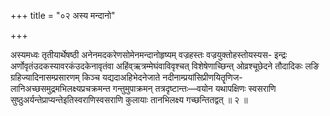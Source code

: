 +++
title = "०२ अस्य मन्दानो"

+++

अस्यमध्वः तृतीयार्थेषष्ठी अनेनमदकरेणसोमेनमन्दानोहृष्यम् वज्रहस्तः वज्रयुक्तोहस्तोयस्यस- इन्द्रः अर्णोवृतंउदकस्यावरकंउदकेनावृतंवा अहिंव्ऋत्रम्मेघंवाविवृश्चत् विशेषेणाच्छिन्त् ओव्रश्चूछेदने तौदादिकः लङि ग्रहिज्यादिनासम्प्रसारणम् किञ्च यद्यदाअहिभेदनेजाते नदीनाम्प्रयांसिप्रीणयितॄणिज- लानिअच्छसमुद्रमभिलक्ष्यप्रचक्रमन्त गन्तुमुपाक्रमन् तत्रदृष्टान्तः—वयोन यथापक्षिणः स्वसराणि सुष्ठुअर्यन्तेप्राप्यन्तेइतिस्वराणिस्वसराणि कुलायाः तानभिलक्ष्य गच्छन्तितद्वत् ॥ २ ॥